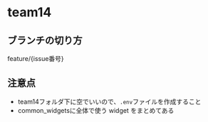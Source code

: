 # team14

## ブランチの切り方
feature/{issue番号}

## 注意点
- team14フォルダ下に空でいいので、`.env`ファイルを作成すること
- common_widgetsに全体で使う widget をまとめてある

